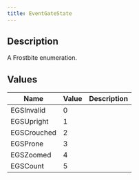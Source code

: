 ```yaml
---
title: EventGateState
---
```

## Description

A Frostbite enumeration.

## Values

| Name        | Value | Description |
| ----------- | ----- | ----------- |
| EGSInvalid  | 0     |             |
| EGSUpright  | 1     |             |
| EGSCrouched | 2     |             |
| EGSProne    | 3     |             |
| EGSZoomed   | 4     |             |
| EGSCount    | 5     |             |
